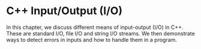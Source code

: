 # C++ Input/Output (I/O)

In this chapter, we discuss different means of input-output (I/O) in C++. These are standard I/O, file I/O and string I/O streams. We then demonstrate ways to detect errors in inputs and how to handle them in a program. 